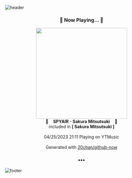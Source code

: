 ![header](https://capsule-render.vercel.app/api?type=wave&height=170&section=header&fontColor=090707&fontAlignX=45&fontAlignY=65&fontSize=100)

<h3 align="center">🎵 Now Playing... 🎵</h3>
<p align="center">
  <a href="https://music.youtube.com/watch?v=pMTRBNMX2mw">
    <img width="300" src="https://lh3.googleusercontent.com/p02tMoYXYGf2LE4Bx8VHTCVB9i2QI_C74BOczaIzmkyc--oWLgMRzVIlVpIw3dYYv7-DsMUcbttiPNfD">
  </a>
  <br>
  🎵&nbsp&nbsp&nbsp <b>SPYAIR - Sakura Mitsutsuki</b> &nbsp&nbsp&nbsp🎵
  <br>
  included in <b>[ Sakura Mitsutsuki ]</b>
  
  <br />
  <br />
  04/25/2023 21:11 Playing on YTMusic
  <br />
  <br />
  Generated with <a href="https://github.com/20chan/github-now">20chan/github-now</a>
</p>

<h3 align="center">•••</h3>

![footer](https://capsule-render.vercel.app/api?type=wave&height=150&section=footer)
